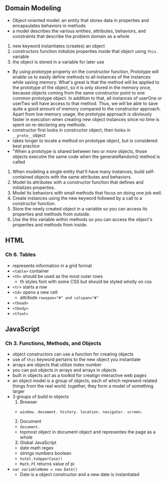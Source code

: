 ## Domain Modeling
- Object-oriented model: an entity that stores data in properties and encapsulates behaviors in methods
- a model describes the various entities, attributes, behaviors, and constraints that describe the problem domain as a whole
1. new keyword instantiates (creates) an object
2. constructors function initialize properties inside that object using `this.` variable
3. the object is stored in a variable for later use

<!-- referenced  comments section of: https://www.youtube.com/watch?v=4jb4AYEyhRc&ab_channel=TheNetNinja-->
- By using prototype property on the constructor function,  Prototype will enable us to easily define methods to all instances of the instances while saving memory. What's great is that the method will be applied to the prototype of the object, so it is only stored in the memory once, because objects coming from the same constructor point to one common prototype object. In addition to that, all instances of userOne or userTwo will have access to that method. Thus, we will be able to save quite a good amount of memory compared to the constructor approach. Apart from low memory usage, the prototype approach is obviously faster in execution when creating new object instances since no time is spent on re-declaring any methods.
- constructor first looks in constructor object, then looks in `__proto__`object
- takes longer to locate a method on prototype object, but is considered best practice
- "When a prototype is shared between two or more objects, those objects executre the same code when the generateRandom() method is called

<!-- tips referenced  https://github.com/codefellows/domain_modeling#domain-modeling-->
1. When modeling a single entity that'll have many instances, build self-contained objects with the same attributes and behaviors.
2. Model its attributes with a constructor function that defines and initializes properties.
3. Model its behaviors with small methods that focus on doing one job well.
4. Create instances using the new keyword followed by a call to a constructor function.
5. Store the newly created object in a variable so you can access its properties and methods from outside.
6. Use the this variable within methods so you can access the object's properties and methods from inside.

## HTML
### Ch 6. Tables
- represents information in a grid format
- `<table>` container
- `<th>` should be used as the most outer rows
  - th styles font with some CSS but should be styled wholly on css
- `<tr>` starts a row
- `<td>` opens a new cell
  - attribute `rowspan="#" and colspan="#"`
- `<thead>`
- `<tbody>`
- `<tfoot>`

## JavaScript
### Ch 3. Functions, Methods, and Objects

- object constructors can use a function for creating objects
- use of `this` keyword pertains to the new object you instantiate
- arrays are objects that utilize index number
- you can put objects in arrays and arrays in objects
- built in objects act as a toolkid for creatign interactive web pages
- an object model is a group of objects, each of which represent related things from the real world. together, they form a model of something larger
- 3 groups of build in objects
  1. Browser
    - ```
      window. document. history. location. navigator. screen.
      ```
  2. Document
    - `document.`
    - topmost object in document object and representes the page as a whole
  3. Global JavaScript
   - date math regex
   - strings numbers boolean
   - `hotel.toUpperCase()`
   - `Math.PI` returns value of pi
- `var variableName = new Date()`
  - Date is a object constructor and a new date is instantiated